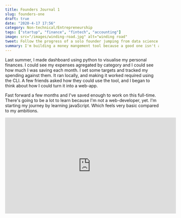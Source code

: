 ```yaml
---
title: Founders Journal 1
slug: founders-one
draft: true
date: "2020-4-17 17:56"
category: Non-technical/Entrepreneurship
tags: ["startup", "finance", "fintech", "accounting"]
image: src="/images/winding-road.jpg" alt="winding road"
tweet: Follow the progress of a solo founder jumping from data science to web developement.
summary: I'm building a money mangement tool because a good one isn't already available.
---
```


Last summer, I made dashboard using python to visualise my personal finances. I
could see my expenses agregated by category and I could see how much I was
saving each month. I set some targets and tracked my spending against them. It
ran locally, and making it worked required using the CLI. A few friends asked
how they could use the tool, and I began to think about how I could turn it
into a web-app.

Fast forward a few months and I've saved enough to work on this full-time.
There's going to be a lot to learn because I'm not a web-developer, yet. I'm
starting my journey by learning javaScript. Which feels very basic compared to
my ambitions.

<div class="embed-responsive embed-responsive-16by9">
<iframe width="560" height="315" class="embed-responsive-item" src="https://www.youtube.com/embed/79Uh3quC4PA" frameborder="0" allowfullscreen></iframe>
 </div>

